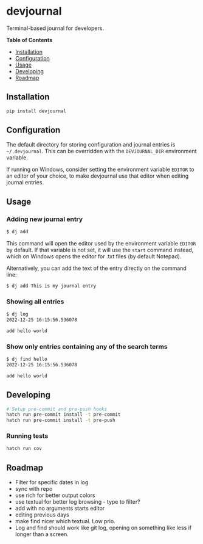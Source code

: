 # devjournal

Terminal-based journal for developers.

**Table of Contents**

- [Installation](#installation)
- [Configuration](#configuration)
- [Usage](#usage)
- [Developing](#developing)
- [Roadmap](#roadmap)

## Installation

```sh
pip install devjournal
```

## Configuration

The default directory for storing configuration and journal entries is `~/.devjournal`.
This can be overridden with the `DEVJOURNAL_DIR` environment variable.

If running on Windows, consider setting the environment variable `EDITOR` to an editor
of your choice, to make devjournal use that editor when editing journal entries.

## Usage

### Adding new journal entry

```sh
$ dj add
```

This command will open the editor used by the environment variable `EDITOR` by default.
If that variable is not set, it will use the `start` command instead, which on Windows
opens the editor for .txt files (by default Notepad).

Alternatively, you can add the text of the entry directly on the command line:

```sh
$ dj add This is my journal entry
```
### Showing all entries

```sh
$ dj log
2022-12-25 16:15:56.536078

add hello world
```

### Show only entries containing any of the search terms

```sh
$ dj find hello
2022-12-25 16:15:56.536078

add hello world
```


## Developing

```sh
# Setup pre-commit and pre-push hooks
hatch run pre-commit install -t pre-commit
hatch run pre-commit install -t pre-push
```

### Running tests

```sh
hatch run cov
```

## Roadmap

- Filter for specific dates in log
- sync with repo
- use rich for better output colors
- use textual for better log browsing - type to filter?
- add with no arguments starts editor
- editing previous days
- make find nicer which textual. Low prio.
- Log and find should work like git log, opening on something like less if longer than a screen.
